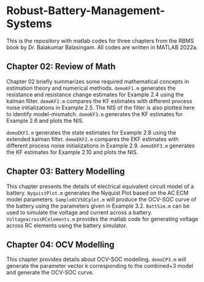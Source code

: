# Robust-Battery-Management-Systems
This is the repository with matlab codes for three chapters from the RBMS book by Dr. Balakumar Balasingam.
All codes are written in MATLAB 2022a.

## Chapter 02: Review of Math
Chapter 02 briefly summarizes some required mathematical concepts in estimation theory and numerical methods. 
`demoKF1.m` generates the resistance and resistance change estimates for Example 2.4 using the kalman filter. 
`demoKF2.m` compares the KF estimates with different process noise initializations in Example 2.5. The NIS of the filter is also plotted here to identify model-mismatch. 
`demoKF3.m` generates the KF estimates for Example 2.6 and plots the NIS.

`demoEKF1.m` generates the state estimates for Example 2.8 using the extended kalman filter. 
`demoEKF2.m` compares the EKF estimates with different process noise initializations in Example 2.9. 
`demoEKF3.m` generates the KF estimates for Example 2.10 and plots the NIS.

## Chapter 03: Battery Modelling
This chapter presents the details of electrical equivalent circuit model of a battery. 
`NyquistPlot.m` generates the Nyquist Plot based on the AC ECM model parameters.
`SampleOCVSOCplot.m` will produce the OCV-SOC curve of the battery using the parameters given in Example 3.2.
`BattSim.m` can be used to simulate the voltage and current across a battery. 
`VoltageacrossRCelements.m` provides the matlab code for generating voltage across RC elements using the battery simulator.

## Chapter 04: OCV Modelling
This chapter provides details about OCV-SOC modelling.
`demoCP3.m` will generate the parameter vector $k$ corresponding to the combined+3 model and generate the OCV-SOC curve.
